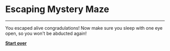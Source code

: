# Escaping Mystery Maze

---

You escaped alive congradulations! Now make sure you sleep with one eye open, so you won't be abducted again!

[**Start over**](wake-up.md)